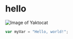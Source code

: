 # hello 

![Image of Yaktocat](https://octodex.github.com/images/yaktocat.png)

``` javascript
var myVar = "Hello, world!";
```
